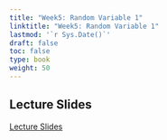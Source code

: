 ```yaml
---
title: "Week5: Random Variable 1"
linktitle: "Week5: Random Variable 1"
lastmod: '`r Sys.Date()`'
draft: false
toc: false
type: book
weight: 50
---
```


## Lecture Slides

[Lecture Slides](PS_2010_Week5_Random_Variable_1.pdf)


